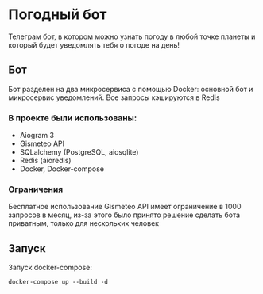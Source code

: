 # Погодный бот

Телеграм бот, в котором можно узнать погоду в любой точке планеты и который будет уведомлять тебя о погоде на день!


## Бот

Бот разделен на два микросервиса с помощью Docker: основной бот и микросервис уведомлений. Все запросы кэшируются в Redis

### В проекте были использованы: 
- Aiogram 3
- Gismeteo API
- SQLalchemy (PostgreSQL, aiosqlite)
- Redis (aioredis)
- Docker, Docker-compose


### Ограничения

Бесплатное использование Gismeteo API имеет ограничение в 1000 запросов в месяц, из-за этого было принято решение сделать бота приватным, только для нескольких человек


## Запуск

Запуск docker-compose:
```
docker-compose up --build -d
```